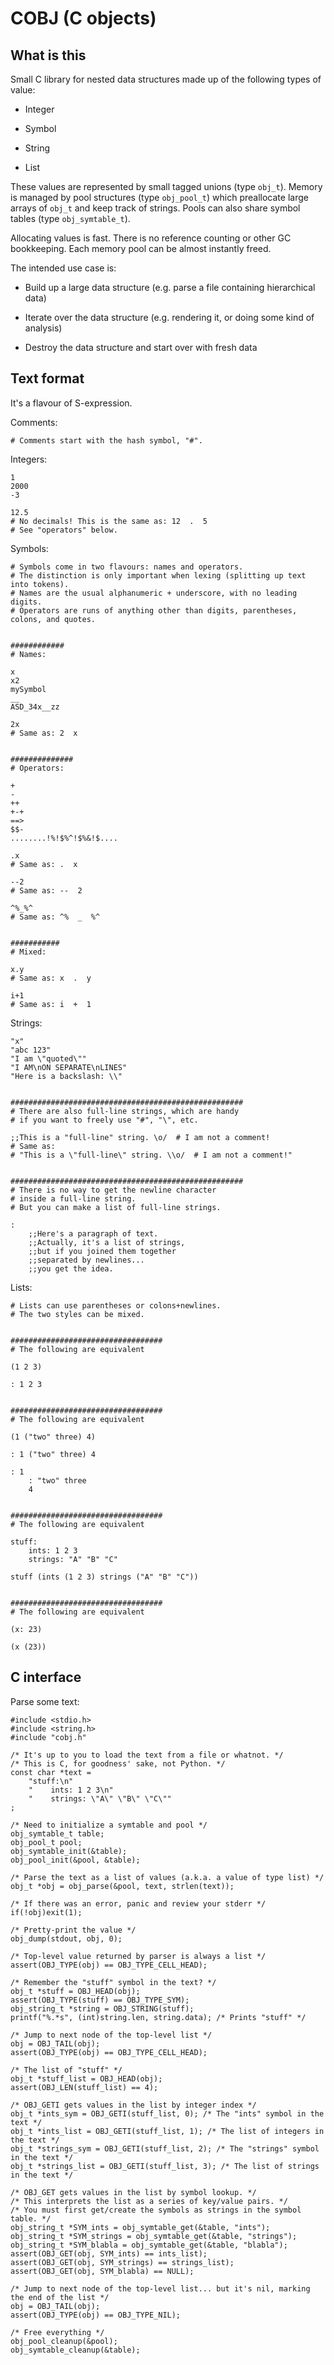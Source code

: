 # COBJ (C objects)


## What is this

Small C library for nested data structures made up of the following types of value:

* Integer

* Symbol

* String

* List

These values are represented by small tagged unions (type `obj_t`).
Memory is managed by pool structures (type `obj_pool_t`) which preallocate large arrays of `obj_t` and keep track of strings.
Pools can also share symbol tables (type `obj_symtable_t`).

Allocating values is fast. There is no reference counting or other GC bookkeeping.
Each memory pool can be almost instantly freed.

The intended use case is:

* Build up a large data structure (e.g. parse a file containing hierarchical data)

* Iterate over the data structure (e.g. rendering it, or doing some kind of analysis)

* Destroy the data structure and start over with fresh data


## Text format

It's a flavour of S-expression.


Comments:

    # Comments start with the hash symbol, "#".


Integers:

    1
    2000
    -3

    12.5
    # No decimals! This is the same as: 12  .  5
    # See "operators" below.


Symbols:

    # Symbols come in two flavours: names and operators.
    # The distinction is only important when lexing (splitting up text into tokens).
    # Names are the usual alphanumeric + underscore, with no leading digits.
    # Operators are runs of anything other than digits, parentheses, colons, and quotes.


    ############
    # Names:

    x
    x2
    mySymbol
    __
    ASD_34x__zz

    2x
    # Same as: 2  x


    ##############
    # Operators:

    +
    -
    ++
    +-+
    ==>
    $$-
    ........!%!$%^!$%&!$....

    .x
    # Same as: .  x

    --2
    # Same as: --  2

    ^%_%^
    # Same as: ^%  _  %^


    ###########
    # Mixed:

    x.y
    # Same as: x  .  y

    i+1
    # Same as: i  +  1


Strings:

    "x"
    "abc 123"
    "I am \"quoted\""
    "I AM\nON SEPARATE\nLINES"
    "Here is a backslash: \\"


    ####################################################
    # There are also full-line strings, which are handy
    # if you want to freely use "#", "\", etc.

    ;;This is a "full-line" string. \o/  # I am not a comment!
    # Same as:
    # "This is a \"full-line\" string. \\o/  # I am not a comment!"


    ####################################################
    # There is no way to get the newline character
    # inside a full-line string.
    # But you can make a list of full-line strings.

    :
        ;;Here's a paragraph of text.
        ;;Actually, it's a list of strings,
        ;;but if you joined them together
        ;;separated by newlines...
        ;;you get the idea.


Lists:

    # Lists can use parentheses or colons+newlines.
    # The two styles can be mixed.


    ##################################
    # The following are equivalent

    (1 2 3)

    : 1 2 3


    ##################################
    # The following are equivalent

    (1 ("two" three) 4)

    : 1 ("two" three) 4

    : 1
        : "two" three
        4


    ##################################
    # The following are equivalent

    stuff:
        ints: 1 2 3
        strings: "A" "B" "C"

    stuff (ints (1 2 3) strings ("A" "B" "C"))


    ##################################
    # The following are equivalent

    (x: 23)

    (x (23))


## C interface

Parse some text:

    #include <stdio.h>
    #include <string.h>
    #include "cobj.h"

    /* It's up to you to load the text from a file or whatnot. */
    /* This is C, for goodness' sake, not Python. */
    const char *text =
        "stuff:\n"
        "    ints: 1 2 3\n"
        "    strings: \"A\" \"B\" \"C\""
    ;

    /* Need to initialize a symtable and pool */
    obj_symtable_t table;
    obj_pool_t pool;
    obj_symtable_init(&table);
    obj_pool_init(&pool, &table);

    /* Parse the text as a list of values (a.k.a. a value of type list) */
    obj_t *obj = obj_parse(&pool, text, strlen(text));

    /* If there was an error, panic and review your stderr */
    if(!obj)exit(1);

    /* Pretty-print the value */
    obj_dump(stdout, obj, 0);

    /* Top-level value returned by parser is always a list */
    assert(OBJ_TYPE(obj) == OBJ_TYPE_CELL_HEAD);

    /* Remember the "stuff" symbol in the text? */
    obj_t *stuff = OBJ_HEAD(obj);
    assert(OBJ_TYPE(stuff) == OBJ_TYPE_SYM);
    obj_string_t *string = OBJ_STRING(stuff);
    printf("%.*s", (int)string.len, string.data); /* Prints "stuff" */

    /* Jump to next node of the top-level list */
    obj = OBJ_TAIL(obj);
    assert(OBJ_TYPE(obj) == OBJ_TYPE_CELL_HEAD);

    /* The list of "stuff" */
    obj_t *stuff_list = OBJ_HEAD(obj);
    assert(OBJ_LEN(stuff_list) == 4);

    /* OBJ_GETI gets values in the list by integer index */
    obj_t *ints_sym = OBJ_GETI(stuff_list, 0); /* The "ints" symbol in the text */
    obj_t *ints_list = OBJ_GETI(stuff_list, 1); /* The list of integers in the text */
    obj_t *strings_sym = OBJ_GETI(stuff_list, 2); /* The "strings" symbol in the text */
    obj_t *strings_list = OBJ_GETI(stuff_list, 3); /* The list of strings in the text */

    /* OBJ_GET gets values in the list by symbol lookup. */
    /* This interprets the list as a series of key/value pairs. */
    /* You must first get/create the symbols as strings in the symbol table. */
    obj_string_t *SYM_ints = obj_symtable_get(&table, "ints");
    obj_string_t *SYM_strings = obj_symtable_get(&table, "strings");
    obj_string_t *SYM_blabla = obj_symtable_get(&table, "blabla");
    assert(OBJ_GET(obj, SYM_ints) == ints_list);
    assert(OBJ_GET(obj, SYM_strings) == strings_list);
    assert(OBJ_GET(obj, SYM_blabla) == NULL);

    /* Jump to next node of the top-level list... but it's nil, marking the end of the list */
    obj = OBJ_TAIL(obj);
    assert(OBJ_TYPE(obj) == OBJ_TYPE_NIL);

    /* Free everything */
    obj_pool_cleanup(&pool);
    obj_symtable_cleanup(&table);
